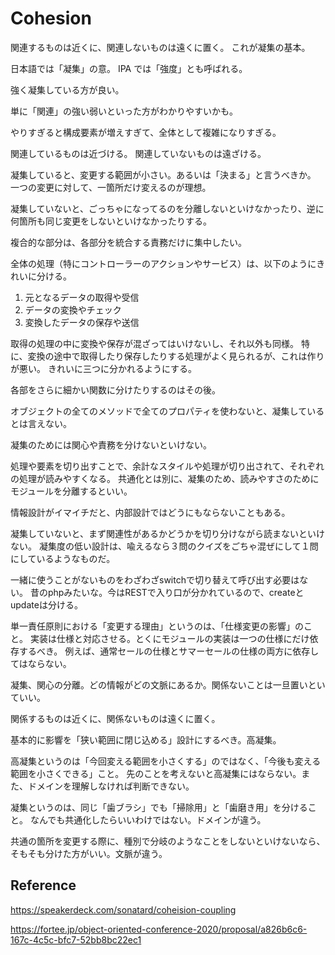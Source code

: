 # Cohesion

関連するものは近くに、関連しないものは遠くに置く。
これが凝集の基本。

日本語では「凝集」の意。
IPA では「強度」とも呼ばれる。

強く凝集している方が良い。

単に「関連」の強い弱いといった方がわかりやすいかも。

やりすぎると構成要素が増えすぎて、全体として複雑になりすぎる。

関連しているものは近づける。
関連していないものは遠ざける。

凝集していると、変更する範囲が小さい。あるいは「決まる」と言うべきか。
一つの変更に対して、一箇所だけ変えるのが理想。

凝集していないと、ごっちゃになってるのを分離しないといけなかったり、逆に何箇所も同じ変更をしないといけなかったりする。

複合的な部分は、各部分を統合する責務だけに集中したい。

全体の処理（特にコントローラーのアクションやサービス）は、以下のようにきれいに分ける。

1. 元となるデータの取得や受信
2. データの変換やチェック
3. 変換したデータの保存や送信

取得の処理の中に変換や保存が混ざってはいけないし、それ以外も同様。
特に、変換の途中で取得したり保存したりする処理がよく見られるが、これは作りが悪い。
きれいに三つに分かれるようにする。

各部をさらに細かい関数に分けたりするのはその後。

オブジェクトの全てのメソッドで全てのプロパティを使わないと、凝集しているとは言えない。

凝集のためには関心や責務を分けないといけない。

処理や要素を切り出すことで、余計なスタイルや処理が切り出されて、それぞれの処理が読みやすくなる。
共通化とは別に、凝集のため、読みやすさのためにモジュールを分離するといい。

情報設計がイマイチだと、内部設計ではどうにもならないこともある。

凝集していないと、まず関連性があるかどうかを切り分けながら読まないといけない。
凝集度の低い設計は、喩えるなら３問のクイズをごちゃ混ぜにして１問にしているようなものだ。

一緒に使うことがないものをわざわざswitchで切り替えて呼び出す必要はない。
昔のphpみたいな。今はRESTで入り口が分かれているので、createとupdateは分ける。

単一責任原則における「変更する理由」というのは、「仕様変更の影響」のこと。
実装は仕様と対応させる。とくにモジュールの実装は一つの仕様にだけ依存するべき。
例えば、通常セールの仕様とサマーセールの仕様の両方に依存してはならない。

凝集、関心の分離。どの情報がどの文脈にあるか。関係ないことは一旦置いといていい。

関係するものは近くに、関係ないものは遠くに置く。

基本的に影響を「狭い範囲に閉じ込める」設計にするべき。高凝集。

高凝集というのは「今回変える範囲を小さくする」のではなく、「今後も変える範囲を小さくできる」こと。
先のことを考えないと高凝集にはならない。また、ドメインを理解しなければ判断できない。

凝集というのは、同じ「歯ブラシ」でも「掃除用」と「歯磨き用」を分けること。
なんでも共通化したらいいわけではない。ドメインが違う。

共通の箇所を変更する際に、種別で分岐のようなことをしないといけないなら、そもそも分けた方がいい。文脈が違う。

## Reference

https://speakerdeck.com/sonatard/coheision-coupling

https://fortee.jp/object-oriented-conference-2020/proposal/a826b6c6-167c-4c5c-bfc7-52bb8bc22ec1
